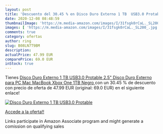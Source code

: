 ```yaml
---
layout: post
title: 'Descuento del 30.45 % en Disco Duro Externo 1 TB  USB3.0 Protable'
date: 2020-12-08 08:48:59
thumbnailImage: 'https://m.media-amazon.com/images/I/31fsgk0rCaL._SL200_.jpg'
images: [ 'https://m.media-amazon.com/images/I/31fsgk0rCaL._SL200_.jpg' ]
comments: true
category: ofertas
author: ring
slug: B08LN7T9BM
description:
actualPrice: 47.99 EUR
comparePrice: 69.0 EUR
inStock: true
---
```


Tienes [Disco Duro Externo 1 TB  USB3.0 Protable 2.5" Disco Duro Externo para PC  Mac  MacBook  Xbox One 1TB Negro ](https://www.amazon.es/dp/B08LN7T9BM/?tag=tolees-21) con un 30.45 % de descuento con precio de oferta de 47.99 EUR (original: 69.0 EUR) en el siguiente enlace!

[![Disco Duro Externo 1 TB  USB3.0 Protable](https://m.media-amazon.com/images/I/31fsgk0rCaL._SL200_.jpg)](https://www.amazon.es/dp/B08LN7T9BM/?tag=tolees-21)

[Accede a la oferta!!](https://www.amazon.es/dp/B08LN7T9BM/?tag=tolees-21)

Links participate in Amazon Associate program and might generate a comission on qualifying sales


